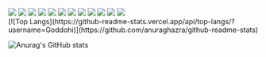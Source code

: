 <div>
<img src="https://img.shields.io/badge/springboot-E4405F?style=flat-square&logo=springboot&logoColor=white"/>
<img src="https://img.shields.io/badge/Linux-FCC624?style=for-the-badge&logo=linux&logoColor=black/">
<img src="https://img.shields.io/badge/CSS-239120?&style=for-the-badge&logo=css3&logoColor=white/">
<img src="https://img.shields.io/badge/HTML-239120?style=for-the-badge&logo=html5&logoColor=white/">
<img src="https://img.shields.io/badge/Python-3776AB?style=for-the-badge&logo=python&logoColor=white/">
<img src="https://img.shields.io/badge/C%23-239120?style=for-the-badge&logo=c-sharp&logoColor=white/">
<img src="https://img.shields.io/badge/JavaScript-F7DF1E?style=for-the-badge&logo=JavaScript&logoColor=white/">
<img src="https://img.shields.io/badge/Java-ED8B00?style=for-the-badge&logo=openjdk&logoColor=white/">
<img src="https://img.shields.io/badge/Spring-6DB33F?style=for-the-badge&logo=spring&logoColor=white/">
<img src="https://img.shields.io/badge/MySQL-00000F?style=for-the-badge&logo=mysql&logoColor=white/">
<img src="https://img.shields.io/badge/Eclipse-2C2255?style=for-the-badge&logo=eclipse&logoColor=white/">
<img src="https://img.shields.io/badge/IntelliJ_IDEA-000000.svg?style=for-the-badge&logo=intellij-idea&logoColor=white/">
</div>
[![Top Langs](https://github-readme-stats.vercel.app/api/top-langs/?username=Goddohi)](https://github.com/anuraghazra/github-readme-stats)



![Anurag's GitHub stats](https://github-readme-stats.vercel.app/api?username=Goddohi&show_icons=true&theme=radical)

